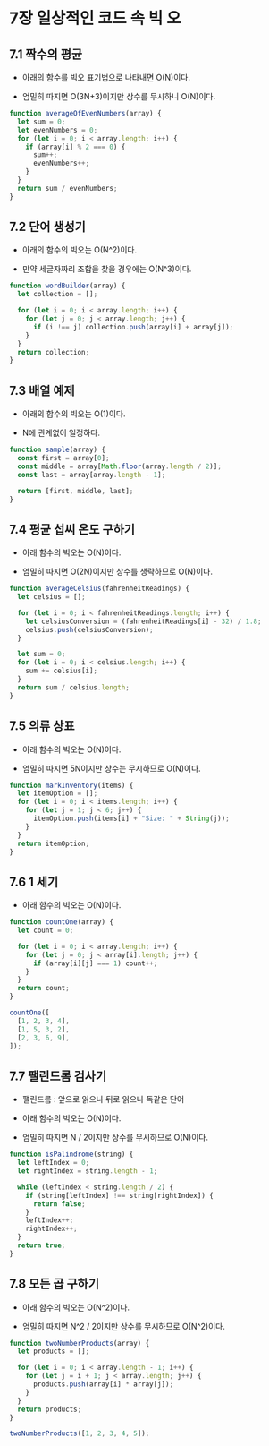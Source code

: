 # 7장 일상적인 코드 속 빅 오

## 7.1 짝수의 평균

- 아래의 함수를 빅오 표기법으로 나타내면 O(N)이다.

- 엄밀히 따지면 O(3N+3)이지만 상수를 무시하니 O(N)이다.

```js
function averageOfEvenNumbers(array) {
  let sum = 0;
  let evenNumbers = 0;
  for (let i = 0; i < array.length; i++) {
    if (array[i] % 2 === 0) {
      sum++;
      evenNumbers++;
    }
  }
  return sum / evenNumbers;
}
```

## 7.2 단어 생성기

- 아래의 함수의 빅오는 O(N^2)이다.

- 만약 세글자짜리 조합을 찾을 경우에는 O(N^3)이다.

```js
function wordBuilder(array) {
  let collection = [];

  for (let i = 0; i < array.length; i++) {
    for (let j = 0; j < array.length; j++) {
      if (i !== j) collection.push(array[i] + array[j]);
    }
  }
  return collection;
}
```

## 7.3 배열 예제

- 아래의 함수의 빅오는 O(1)이다.

- N에 관계없이 일정하다.

```js
function sample(array) {
  const first = array[0];
  const middle = array[Math.floor(array.length / 2)];
  const last = array[array.length - 1];

  return [first, middle, last];
}
```

## 7.4 평균 섭씨 온도 구하기

- 아래 함수의 빅오는 O(N)이다.

- 엄밀히 따지면 O(2N)이지만 상수를 생략하므로 O(N)이다.

```js
function averageCelsius(fahrenheitReadings) {
  let celsius = [];

  for (let i = 0; i < fahrenheitReadings.length; i++) {
    let celsiusConversion = (fahrenheitReadings[i] - 32) / 1.8;
    celsius.push(celsiusConversion);
  }

  let sum = 0;
  for (let i = 0; i < celsius.length; i++) {
    sum += celsius[i];
  }
  return sum / celsius.length;
}
```

## 7.5 의류 상표

- 아래 함수의 빅오는 O(N)이다.

- 엄밀히 따지면 5N이지만 상수는 무시하므로 O(N)이다.

```js
function markInventory(items) {
  let itemOption = [];
  for (let i = 0; i < items.length; i++) {
    for (let j = 1; j < 6; j++) {
      itemOption.push(items[i] + "Size: " + String(j));
    }
  }
  return itemOption;
}
```

## 7.6 1 세기

- 아래 함수의 빅오는 O(N)이다.

```js
function countOne(array) {
  let count = 0;

  for (let i = 0; i < array.length; i++) {
    for (let j = 0; j < array[i].length; j++) {
      if (array[i][j] === 1) count++;
    }
  }
  return count;
}

countOne([
  [1, 2, 3, 4],
  [1, 5, 3, 2],
  [2, 3, 6, 9],
]);
```

## 7.7 팰린드롬 검사기

- 팰린드롬 : 앞으로 읽으나 뒤로 읽으나 독같은 단어

- 아래 함수의 빅오는 O(N)이다.

- 엄밀히 따지면 N / 2이지만 상수를 무시하므로 O(N)이다.

```js
function isPalindrome(string) {
  let leftIndex = 0;
  let rightIndex = string.length - 1;

  while (leftIndex < string.length / 2) {
    if (string[leftIndex] !== string[rightIndex]) {
      return false;
    }
    leftIndex++;
    rightIndex++;
  }
  return true;
}
```

## 7.8 모든 곱 구하기

- 아래 함수의 빅오는 O(N^2)이다.

- 엄밀히 따지면 N^2 / 2이지만 상수를 무시하므로 O(N^2)이다.

```js
function twoNumberProducts(array) {
  let products = [];

  for (let i = 0; i < array.length - 1; i++) {
    for (let j = i + 1; j < array.length; j++) {
      products.push(array[i] * array[j]);
    }
  }
  return products;
}

twoNumberProducts([1, 2, 3, 4, 5]);
```
